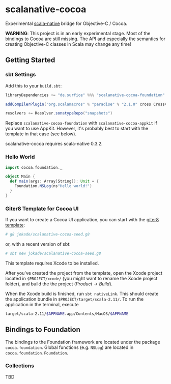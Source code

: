 # scalanative-cocoa
Experimental [scala-native](https://github.com/scala-native/scala-native) bridge for Objective-C / Cocoa.

**WARNING**: This project is in an early experimental stage. Most of the bindings to Cocoa are still missing. The API and especially the semantics for creating Objective-C classes in Scala may change any time!

## Getting Started

### sbt Settings
Add this to your `build.sbt`:
```scala
libraryDependencies += "de.surfice" %%% "scalanative-cocoa-foundation" % "0.0.1-SNAPSHOT"

addCompilerPlugin("org.scalamacros" % "paradise" % "2.1.0" cross CrossVersion.full)

resolvers += Resolver.sonatypeRepo("snapshots")
```
Replace `scalanative-cocoa-foundation` with `scalanative-cocoa-appkit` if you want to use AppKit. However, it's probably best to start with the template in that case (see below).

scalanative-cocoa requires scala-native 0.3.2.

### Hello World
```scala
import cocoa.foundation._

object Main {
  def main(args: Array[String]): Unit = {
    Foundation.NSLog(ns"Hello world!")
  }
}
```

### Giter8 Template for Cocoa UI
If you want to create a Cocoa UI application, you can start with the [giter8 template](https://github.com/jokade/scalanative-cocoa-seed.g8):
```sh
# g8 jokade/scalanative-cocoa-seed.g8
``` 
or, with a recent version of sbt:
```sh
# sbt new jokade/scalanative-cocoa-seed.g8
```
This template requires Xcode to be installed.

After you've created the project from the template, open the Xcode project located in `$PROJECT/xcode/` (you might want to rename the Xcode project folder), and build the the project (*Product* -> *Build*).

When the Xcode build is finished, run `sbt nativeLink`. This should create the application bundle in `$PROJECT/target/scala-2.11/`. To run the application in the terminal, execute
```sh
target/scala-2.11/$APPNAME.app/Contents/MacOS/$APPNAME
```

## Bindings to Foundation
The bindings to the Foundation framework are located under the package `cocoa.foundation`. Global functions (e.g. `NSLog`) are located in `cocoa.foundation.Foundation`.

### Collections
TBD
